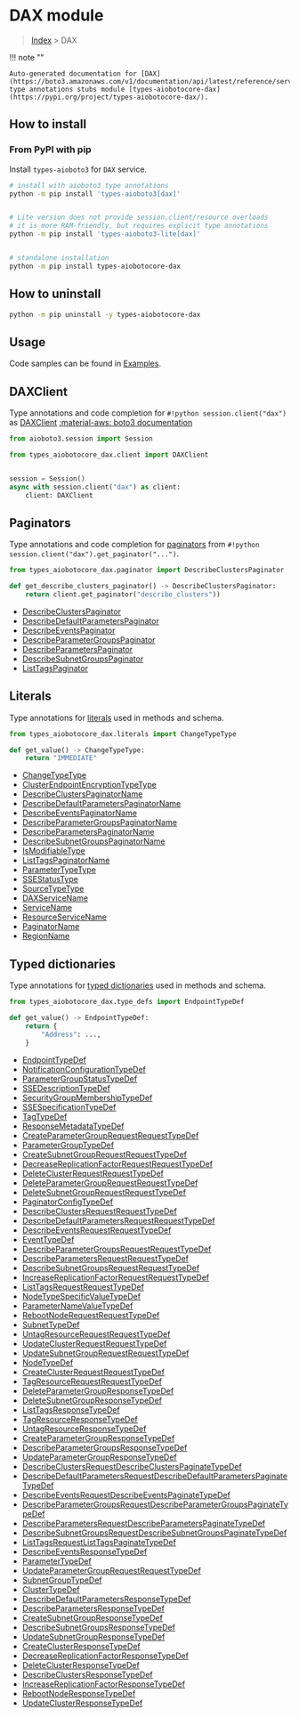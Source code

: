 # DAX module

> [Index](../README.md) > DAX


!!! note ""

    Auto-generated documentation for [DAX](https://boto3.amazonaws.com/v1/documentation/api/latest/reference/services/dax.html#DAX)
    type annotations stubs module [types-aiobotocore-dax](https://pypi.org/project/types-aiobotocore-dax/).

## How to install



### From PyPI with pip

Install `types-aioboto3` for `DAX` service.

```bash
# install with aioboto3 type annotations
python -m pip install 'types-aioboto3[dax]'


# Lite version does not provide session.client/resource overloads
# it is more RAM-friendly, but requires explicit type annotations
python -m pip install 'types-aioboto3-lite[dax]'


# standalone installation
python -m pip install types-aiobotocore-dax
```



## How to uninstall

```bash
python -m pip uninstall -y types-aiobotocore-dax
```

## Usage

Code samples can be found in [Examples](./usage.md).

## DAXClient

Type annotations and code completion for  `#!python session.client("dax")` as [DAXClient](./client.md)
[:material-aws: boto3 documentation](https://boto3.amazonaws.com/v1/documentation/api/latest/reference/services/dax.html#DAX.Client)

```python title="Usage example"
from aioboto3.session import Session

from types_aiobotocore_dax.client import DAXClient


session = Session()
async with session.client("dax") as client:
    client: DAXClient
```


## Paginators

Type annotations and code completion for
[paginators](./paginators.md)
from `#!python session.client("dax").get_paginator("...")`.

```python title="Usage example"
from types_aiobotocore_dax.paginator import DescribeClustersPaginator

def get_describe_clusters_paginator() -> DescribeClustersPaginator:
    return client.get_paginator("describe_clusters"))
```

- [DescribeClustersPaginator](./paginators.md#describeclusterspaginator)
- [DescribeDefaultParametersPaginator](./paginators.md#describedefaultparameterspaginator)
- [DescribeEventsPaginator](./paginators.md#describeeventspaginator)
- [DescribeParameterGroupsPaginator](./paginators.md#describeparametergroupspaginator)
- [DescribeParametersPaginator](./paginators.md#describeparameterspaginator)
- [DescribeSubnetGroupsPaginator](./paginators.md#describesubnetgroupspaginator)
- [ListTagsPaginator](./paginators.md#listtagspaginator)








## Literals

Type annotations for [literals](./literals.md) used in methods and schema.

```python title="Usage example"
from types_aiobotocore_dax.literals import ChangeTypeType

def get_value() -> ChangeTypeType:
    return "IMMEDIATE"
```

- [ChangeTypeType](./literals.md#changetypetype)
- [ClusterEndpointEncryptionTypeType](./literals.md#clusterendpointencryptiontypetype)
- [DescribeClustersPaginatorName](./literals.md#describeclusterspaginatorname)
- [DescribeDefaultParametersPaginatorName](./literals.md#describedefaultparameterspaginatorname)
- [DescribeEventsPaginatorName](./literals.md#describeeventspaginatorname)
- [DescribeParameterGroupsPaginatorName](./literals.md#describeparametergroupspaginatorname)
- [DescribeParametersPaginatorName](./literals.md#describeparameterspaginatorname)
- [DescribeSubnetGroupsPaginatorName](./literals.md#describesubnetgroupspaginatorname)
- [IsModifiableType](./literals.md#ismodifiabletype)
- [ListTagsPaginatorName](./literals.md#listtagspaginatorname)
- [ParameterTypeType](./literals.md#parametertypetype)
- [SSEStatusType](./literals.md#ssestatustype)
- [SourceTypeType](./literals.md#sourcetypetype)
- [DAXServiceName](./literals.md#daxservicename)
- [ServiceName](./literals.md#servicename)
- [ResourceServiceName](./literals.md#resourceservicename)
- [PaginatorName](./literals.md#paginatorname)
- [RegionName](./literals.md#regionname)




## Typed dictionaries

Type annotations for [typed dictionaries](./type_defs.md) used in methods and schema.

```python title="Usage example"
from types_aiobotocore_dax.type_defs import EndpointTypeDef

def get_value() -> EndpointTypeDef:
    return {
        "Address": ...,
    }
```

- [EndpointTypeDef](./type_defs.md#endpointtypedef)
- [NotificationConfigurationTypeDef](./type_defs.md#notificationconfigurationtypedef)
- [ParameterGroupStatusTypeDef](./type_defs.md#parametergroupstatustypedef)
- [SSEDescriptionTypeDef](./type_defs.md#ssedescriptiontypedef)
- [SecurityGroupMembershipTypeDef](./type_defs.md#securitygroupmembershiptypedef)
- [SSESpecificationTypeDef](./type_defs.md#ssespecificationtypedef)
- [TagTypeDef](./type_defs.md#tagtypedef)
- [ResponseMetadataTypeDef](./type_defs.md#responsemetadatatypedef)
- [CreateParameterGroupRequestRequestTypeDef](./type_defs.md#createparametergrouprequestrequesttypedef)
- [ParameterGroupTypeDef](./type_defs.md#parametergrouptypedef)
- [CreateSubnetGroupRequestRequestTypeDef](./type_defs.md#createsubnetgrouprequestrequesttypedef)
- [DecreaseReplicationFactorRequestRequestTypeDef](./type_defs.md#decreasereplicationfactorrequestrequesttypedef)
- [DeleteClusterRequestRequestTypeDef](./type_defs.md#deleteclusterrequestrequesttypedef)
- [DeleteParameterGroupRequestRequestTypeDef](./type_defs.md#deleteparametergrouprequestrequesttypedef)
- [DeleteSubnetGroupRequestRequestTypeDef](./type_defs.md#deletesubnetgrouprequestrequesttypedef)
- [PaginatorConfigTypeDef](./type_defs.md#paginatorconfigtypedef)
- [DescribeClustersRequestRequestTypeDef](./type_defs.md#describeclustersrequestrequesttypedef)
- [DescribeDefaultParametersRequestRequestTypeDef](./type_defs.md#describedefaultparametersrequestrequesttypedef)
- [DescribeEventsRequestRequestTypeDef](./type_defs.md#describeeventsrequestrequesttypedef)
- [EventTypeDef](./type_defs.md#eventtypedef)
- [DescribeParameterGroupsRequestRequestTypeDef](./type_defs.md#describeparametergroupsrequestrequesttypedef)
- [DescribeParametersRequestRequestTypeDef](./type_defs.md#describeparametersrequestrequesttypedef)
- [DescribeSubnetGroupsRequestRequestTypeDef](./type_defs.md#describesubnetgroupsrequestrequesttypedef)
- [IncreaseReplicationFactorRequestRequestTypeDef](./type_defs.md#increasereplicationfactorrequestrequesttypedef)
- [ListTagsRequestRequestTypeDef](./type_defs.md#listtagsrequestrequesttypedef)
- [NodeTypeSpecificValueTypeDef](./type_defs.md#nodetypespecificvaluetypedef)
- [ParameterNameValueTypeDef](./type_defs.md#parameternamevaluetypedef)
- [RebootNodeRequestRequestTypeDef](./type_defs.md#rebootnoderequestrequesttypedef)
- [SubnetTypeDef](./type_defs.md#subnettypedef)
- [UntagResourceRequestRequestTypeDef](./type_defs.md#untagresourcerequestrequesttypedef)
- [UpdateClusterRequestRequestTypeDef](./type_defs.md#updateclusterrequestrequesttypedef)
- [UpdateSubnetGroupRequestRequestTypeDef](./type_defs.md#updatesubnetgrouprequestrequesttypedef)
- [NodeTypeDef](./type_defs.md#nodetypedef)
- [CreateClusterRequestRequestTypeDef](./type_defs.md#createclusterrequestrequesttypedef)
- [TagResourceRequestRequestTypeDef](./type_defs.md#tagresourcerequestrequesttypedef)
- [DeleteParameterGroupResponseTypeDef](./type_defs.md#deleteparametergroupresponsetypedef)
- [DeleteSubnetGroupResponseTypeDef](./type_defs.md#deletesubnetgroupresponsetypedef)
- [ListTagsResponseTypeDef](./type_defs.md#listtagsresponsetypedef)
- [TagResourceResponseTypeDef](./type_defs.md#tagresourceresponsetypedef)
- [UntagResourceResponseTypeDef](./type_defs.md#untagresourceresponsetypedef)
- [CreateParameterGroupResponseTypeDef](./type_defs.md#createparametergroupresponsetypedef)
- [DescribeParameterGroupsResponseTypeDef](./type_defs.md#describeparametergroupsresponsetypedef)
- [UpdateParameterGroupResponseTypeDef](./type_defs.md#updateparametergroupresponsetypedef)
- [DescribeClustersRequestDescribeClustersPaginateTypeDef](./type_defs.md#describeclustersrequestdescribeclusterspaginatetypedef)
- [DescribeDefaultParametersRequestDescribeDefaultParametersPaginateTypeDef](./type_defs.md#describedefaultparametersrequestdescribedefaultparameterspaginatetypedef)
- [DescribeEventsRequestDescribeEventsPaginateTypeDef](./type_defs.md#describeeventsrequestdescribeeventspaginatetypedef)
- [DescribeParameterGroupsRequestDescribeParameterGroupsPaginateTypeDef](./type_defs.md#describeparametergroupsrequestdescribeparametergroupspaginatetypedef)
- [DescribeParametersRequestDescribeParametersPaginateTypeDef](./type_defs.md#describeparametersrequestdescribeparameterspaginatetypedef)
- [DescribeSubnetGroupsRequestDescribeSubnetGroupsPaginateTypeDef](./type_defs.md#describesubnetgroupsrequestdescribesubnetgroupspaginatetypedef)
- [ListTagsRequestListTagsPaginateTypeDef](./type_defs.md#listtagsrequestlisttagspaginatetypedef)
- [DescribeEventsResponseTypeDef](./type_defs.md#describeeventsresponsetypedef)
- [ParameterTypeDef](./type_defs.md#parametertypedef)
- [UpdateParameterGroupRequestRequestTypeDef](./type_defs.md#updateparametergrouprequestrequesttypedef)
- [SubnetGroupTypeDef](./type_defs.md#subnetgrouptypedef)
- [ClusterTypeDef](./type_defs.md#clustertypedef)
- [DescribeDefaultParametersResponseTypeDef](./type_defs.md#describedefaultparametersresponsetypedef)
- [DescribeParametersResponseTypeDef](./type_defs.md#describeparametersresponsetypedef)
- [CreateSubnetGroupResponseTypeDef](./type_defs.md#createsubnetgroupresponsetypedef)
- [DescribeSubnetGroupsResponseTypeDef](./type_defs.md#describesubnetgroupsresponsetypedef)
- [UpdateSubnetGroupResponseTypeDef](./type_defs.md#updatesubnetgroupresponsetypedef)
- [CreateClusterResponseTypeDef](./type_defs.md#createclusterresponsetypedef)
- [DecreaseReplicationFactorResponseTypeDef](./type_defs.md#decreasereplicationfactorresponsetypedef)
- [DeleteClusterResponseTypeDef](./type_defs.md#deleteclusterresponsetypedef)
- [DescribeClustersResponseTypeDef](./type_defs.md#describeclustersresponsetypedef)
- [IncreaseReplicationFactorResponseTypeDef](./type_defs.md#increasereplicationfactorresponsetypedef)
- [RebootNodeResponseTypeDef](./type_defs.md#rebootnoderesponsetypedef)
- [UpdateClusterResponseTypeDef](./type_defs.md#updateclusterresponsetypedef)

